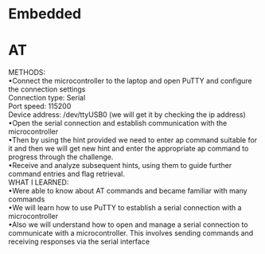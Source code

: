 # **Embedded**
# AT 
METHODS: <br/>
•Connect the microcontroller to the laptop and open PuTTY and configure the connection settings <br/>
          Connection type: Serial <br/>
          Port speed: 115200 <br/>
          Device address: /dev/ttyUSB0 (we will get it by checking the ip address) <br/>
•Open the serial connection and establish communication with the microcontroller <br/>
•Then by using the hint provided we need to enter ap command    suitable for it and then we will get new hint and enter the appropriate ap command to progress through the challenge.<br/>
•Receive and analyze subsequent hints, using them to guide further command entries and flag retrieval.<br/>
WHAT I LEARNED: <br/>
•Were able to know about AT commands and became familiar with many commands <br/>
•We will learn how to use PuTTY to establish a serial connection with a microcontroller <br/>
•Also we will understand how to open and manage a serial connection to communicate with a microcontroller. This involves sending commands and receiving responses via the serial interface<br/>

